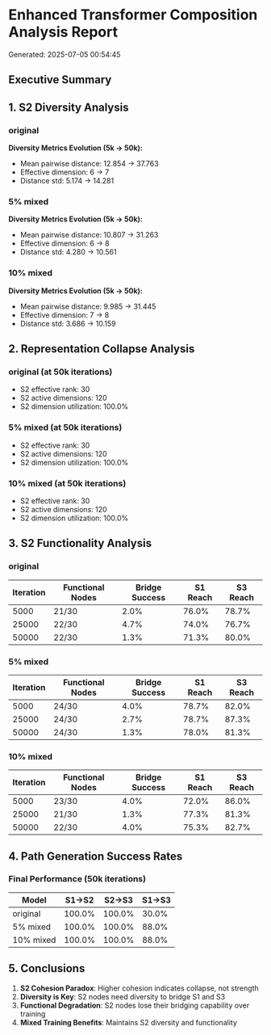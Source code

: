 # Enhanced Transformer Composition Analysis Report
Generated: 2025-07-05 00:54:45

## Executive Summary

## 1. S2 Diversity Analysis

### original

**Diversity Metrics Evolution (5k → 50k):**
- Mean pairwise distance: 12.854 → 37.763
- Effective dimension: 6 → 7
- Distance std: 5.174 → 14.281

### 5% mixed

**Diversity Metrics Evolution (5k → 50k):**
- Mean pairwise distance: 10.807 → 31.263
- Effective dimension: 6 → 8
- Distance std: 4.280 → 10.561

### 10% mixed

**Diversity Metrics Evolution (5k → 50k):**
- Mean pairwise distance: 9.985 → 31.445
- Effective dimension: 7 → 8
- Distance std: 3.686 → 10.159

## 2. Representation Collapse Analysis

### original (at 50k iterations)
- S2 effective rank: 30
- S2 active dimensions: 120
- S2 dimension utilization: 100.0%

### 5% mixed (at 50k iterations)
- S2 effective rank: 30
- S2 active dimensions: 120
- S2 dimension utilization: 100.0%

### 10% mixed (at 50k iterations)
- S2 effective rank: 30
- S2 active dimensions: 120
- S2 dimension utilization: 100.0%

## 3. S2 Functionality Analysis

### original

| Iteration | Functional Nodes | Bridge Success | S1 Reach | S3 Reach |
|-----------|------------------|----------------|----------|----------|
| 5000 | 21/30 | 2.0% | 76.0% | 78.7% |
| 25000 | 22/30 | 4.7% | 74.0% | 76.7% |
| 50000 | 22/30 | 1.3% | 71.3% | 80.0% |

### 5% mixed

| Iteration | Functional Nodes | Bridge Success | S1 Reach | S3 Reach |
|-----------|------------------|----------------|----------|----------|
| 5000 | 24/30 | 4.0% | 78.7% | 82.0% |
| 25000 | 24/30 | 2.7% | 78.7% | 87.3% |
| 50000 | 24/30 | 1.3% | 78.0% | 81.3% |

### 10% mixed

| Iteration | Functional Nodes | Bridge Success | S1 Reach | S3 Reach |
|-----------|------------------|----------------|----------|----------|
| 5000 | 23/30 | 4.0% | 72.0% | 86.0% |
| 25000 | 21/30 | 1.3% | 77.3% | 81.3% |
| 50000 | 22/30 | 4.0% | 75.3% | 82.7% |

## 4. Path Generation Success Rates

### Final Performance (50k iterations)

| Model | S1→S2 | S2→S3 | S1→S3 |
|-------|-------|-------|-------|
| original | 100.0% | 100.0% | 30.0% |
| 5% mixed | 100.0% | 100.0% | 88.0% |
| 10% mixed | 100.0% | 100.0% | 88.0% |

## 5. Conclusions

1. **S2 Cohesion Paradox**: Higher cohesion indicates collapse, not strength
2. **Diversity is Key**: S2 nodes need diversity to bridge S1 and S3
3. **Functional Degradation**: S2 nodes lose their bridging capability over training
4. **Mixed Training Benefits**: Maintains S2 diversity and functionality